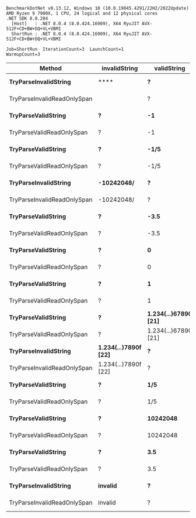 ```

BenchmarkDotNet v0.13.12, Windows 10 (10.0.19045.4291/22H2/2022Update)
AMD Ryzen 9 7900X, 1 CPU, 24 logical and 12 physical cores
.NET SDK 8.0.204
  [Host]   : .NET 8.0.4 (8.0.424.16909), X64 RyuJIT AVX-512F+CD+BW+DQ+VL+VBMI
  ShortRun : .NET 8.0.4 (8.0.424.16909), X64 RyuJIT AVX-512F+CD+BW+DQ+VL+VBMI

Job=ShortRun  IterationCount=3  LaunchCount=1  
WarmupCount=3  

```
| Method                      | invalidString        | validString          | Mean      | Error     | StdDev   | Gen0   | Allocated |
|---------------------------- |--------------------- |--------------------- |----------:|----------:|---------:|-------:|----------:|
| **TryParseInvalidString**       | ****                     | **?**                    |  **30.16 ns** | **10.181 ns** | **0.558 ns** | **0.0081** |     **136 B** |
| TryParseInvalidReadOnlySpan |                      | ?                    |  34.11 ns |  9.915 ns | 0.543 ns | 0.0086 |     144 B |
| **TryParseValidString**         | **?**                    | **-1**                   |  **65.85 ns** | **13.104 ns** | **0.718 ns** | **0.0081** |     **136 B** |
| TryParseValidReadOnlySpan   | ?                    | -1                   |  68.53 ns |  0.869 ns | 0.048 ns | 0.0086 |     144 B |
| **TryParseValidString**         | **?**                    | **-1/5**                 |  **98.35 ns** | **19.496 ns** | **1.069 ns** | **0.0181** |     **304 B** |
| TryParseValidReadOnlySpan   | ?                    | -1/5                 |  88.75 ns | 44.429 ns | 2.435 ns | 0.0148 |     248 B |
| **TryParseInvalidString**       | **-10242048/**           | **?**                    |  **87.28 ns** |  **9.407 ns** | **0.516 ns** | **0.0172** |     **288 B** |
| TryParseInvalidReadOnlySpan | -10242048/           | ?                    |  85.75 ns | 12.145 ns | 0.666 ns | 0.0148 |     248 B |
| **TryParseValidString**         | **?**                    | **-3.5**                 |  **80.54 ns** |  **0.783 ns** | **0.043 ns** | **0.0100** |     **168 B** |
| TryParseValidReadOnlySpan   | ?                    | -3.5                 |  84.17 ns |  6.115 ns | 0.335 ns | 0.0105 |     176 B |
| **TryParseValidString**         | **?**                    | **0**                    |  **57.20 ns** |  **2.581 ns** | **0.141 ns** | **0.0081** |     **136 B** |
| TryParseValidReadOnlySpan   | ?                    | 0                    |  59.97 ns |  6.146 ns | 0.337 ns | 0.0086 |     144 B |
| **TryParseValidString**         | **?**                    | **1**                    |  **61.28 ns** | **11.467 ns** | **0.629 ns** | **0.0081** |     **136 B** |
| TryParseValidReadOnlySpan   | ?                    | 1                    |  65.91 ns | 16.230 ns | 0.890 ns | 0.0086 |     144 B |
| **TryParseValidString**         | **?**                    | **1.234(...)67890 [21]** | **305.22 ns** |  **7.346 ns** | **0.403 ns** | **0.0257** |     **432 B** |
| TryParseValidReadOnlySpan   | ?                    | 1.234(...)67890 [21] | 319.84 ns | 17.511 ns | 0.960 ns | 0.0262 |     440 B |
| **TryParseInvalidString**       | **1.234(...)7890f [22]** | **?**                    |  **96.46 ns** |  **4.093 ns** | **0.224 ns** | **0.0181** |     **304 B** |
| TryParseInvalidReadOnlySpan | 1.234(...)7890f [22] | ?                    | 102.53 ns | 27.203 ns | 1.491 ns | 0.0186 |     312 B |
| **TryParseValidString**         | **?**                    | **1/5**                  |  **99.21 ns** |  **9.211 ns** | **0.505 ns** | **0.0176** |     **296 B** |
| TryParseValidReadOnlySpan   | ?                    | 1/5                  |  87.73 ns | 18.454 ns | 1.012 ns | 0.0148 |     248 B |
| **TryParseValidString**         | **?**                    | **10242048**             |  **77.85 ns** | **10.199 ns** | **0.559 ns** | **0.0081** |     **136 B** |
| TryParseValidReadOnlySpan   | ?                    | 10242048             |  83.15 ns | 13.706 ns | 0.751 ns | 0.0086 |     144 B |
| **TryParseValidString**         | **?**                    | **3.5**                  |  **79.67 ns** |  **6.357 ns** | **0.348 ns** | **0.0100** |     **168 B** |
| TryParseValidReadOnlySpan   | ?                    | 3.5                  |  85.15 ns | 14.436 ns | 0.791 ns | 0.0105 |     176 B |
| **TryParseInvalidString**       | **invalid**              | **?**                    |  **39.70 ns** | **12.264 ns** | **0.672 ns** | **0.0081** |     **136 B** |
| TryParseInvalidReadOnlySpan | invalid              | ?                    |  41.05 ns |  9.943 ns | 0.545 ns | 0.0086 |     144 B |
